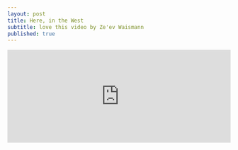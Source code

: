 ```yaml
---
layout: post
title: Here, in the West
subtitle: love this video by Ze'ev Waismann
published: true
---
```


<div style="padding:41.6% 0 0 0;position:relative;"><iframe src="https://player.vimeo.com/video/298783356?title=0&byline=0&portrait=0" style="position:absolute;top:0;left:0;width:100%;height:100%;" frameborder="0" allow="autoplay; fullscreen" allowfullscreen></iframe></div><script src="https://player.vimeo.com/api/player.js"></script>

